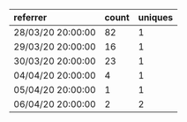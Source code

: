 | referrer          | count | uniques |
| :---------------- | :---- | :------ |
| 28/03/20 20:00:00 | 82    | 1       |
| 29/03/20 20:00:00 | 16    | 1       |
| 30/03/20 20:00:00 | 23    | 1       |
| 04/04/20 20:00:00 | 4     | 1       |
| 05/04/20 20:00:00 | 1     | 1       |
| 06/04/20 20:00:00 | 2     | 2       |